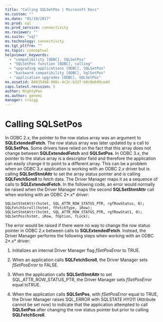 ```yaml
---
title: "Calling SQLSetPos | Microsoft Docs"
ms.custom: ""
ms.date: "01/19/2017"
ms.prod: sql
ms.prod_service: connectivity
ms.reviewer: ""
ms.suite: "sql"
ms.technology: connectivity
ms.tgt_pltfrm: ""
ms.topic: conceptual
helpviewer_keywords: 
  - "compatibility [ODBC], SQLSetPos"
  - "SQLSetPos function [ODBC], calling"
  - "upgrading applications [ODBC], SQLSetPos"
  - "backward compatibility [ODBC], SqlSetPos"
  - "application upgrades [ODBC], SQLSetPos"
ms.assetid: 846354b8-966c-4c2c-b32f-b0c8e649cedd
caps.latest.revision: 5
author: MightyPen
ms.author: genemi
manager: craigg
---
```

# Calling SQLSetPos
In ODBC 2.*x*, the pointer to the row status array was an argument to **SQLExtendedFetch**. The row status array was later updated by a call to **SQLSetPos**. Some drivers have relied on the fact that this array does not change between **SQLExtendedFetch** and **SQLSetPos**. In ODBC 3.*x*, the pointer to the status array is a descriptor field and therefore the application can easily change it to point to a different array. This can be a problem when an ODBC 3.*x* application is working with an ODBC 2.*x* driver but is calling **SQLSetStmtAttr** to set the array status pointer and is calling **SQLFetchScroll** to fetch data. The Driver Manager maps it as a sequence of calls to **SQLExtendedFetch**. In the following code, an error would normally be raised when the Driver Manager maps the second **SQLSetStmtAttr** call when working with an ODBC 2*.x* driver:  
  
```  
SQLSetStmtAttr(hstmt, SQL_ATTR_ROW_STATUS_PTR, rgfRowStatus, 0);  
SQLFetchScroll(hstmt, fFetchType, iRow);  
SQLSetStmtAttr(hstmt, SQL_ATTR_ROW_STATUS_PTR, rgfRowStat1, 0);  
SQLSetPos(hstmt, iRow, fOption, fLock);  
```  
  
 The error would be raised if there were no way to change the row status pointer in ODBC 2.*x* between calls to **SQLExtendedFetch**. Instead, the Driver Manager performs the following steps when working with an ODBC 2*.x* driver:  
  
1.  Initializes an internal Driver Manager flag *fSetPosError* to TRUE.  
  
2.  When an application calls **SQLFetchScroll**, the Driver Manager sets *fSetPosError* to FALSE.  
  
3.  When the application calls **SQLSetStmtAttr** to set SQL_ATTR_ROW_STATUS_PTR, the Driver Manager sets *fSetPosError* equal toTRUE.  
  
4.  When the application calls **SQLSetPos**, with *fSetPosError* equal to TRUE, the Driver Manager raises SQL_ERROR with SQLSTATE HY011 (Attribute cannot be set now) to indicate that the application attempted to call **SQLSetPos** after changing the row status pointer but prior to calling **SQLFetchScroll**.
